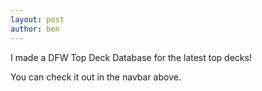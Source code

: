 ```yaml
---
layout: post
author: ben
---
```

I made a DFW Top Deck Database for the latest top decks!

You can check it out in the navbar above.
